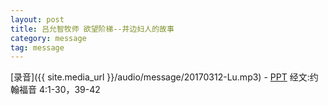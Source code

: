 ```yaml
---
layout: post
title: 吕允智牧师 欲望阶梯--井边妇人的故事
category: message
tag: message
---
```



[录音]({{ site.media_url }}/audio/message/20170312-Lu.mp3) - [PPT](https://1drv.ms/p/s!AqLDbY3r4i9UhhHxEmwfDcyVo13-) 
经文:约翰福音 4:1-30，39-42

